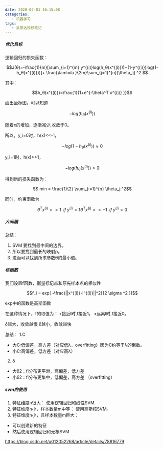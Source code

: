 ```yaml
---
date: 2020-02-01 16:15:08
categories:
   - 机器学习
tags:
   - 吴恩达视频笔记
---
```

##### 优化目标
逻辑回归的损失函数：
```math
J(θ)=-\frac{1}{m}[\sum_{i=1}^{m} y^{(i)}log(h_θ(x^{(i)}))+(1-y^{(i)})log(1-h_θ(x^{(i)}))]+
\frac{\lambda }{2m}\sum_{j=1}^{n}{\theta_j} ^2

```
其中：
```math
h_θ(x^{(i)})=\frac{1}{1+e^{-\theta^T x^{(i)} }}
```
画出坐标图，可以知道
```math
-log(h_θ(x^{(i)})) 
```
随着x的增加，逐渐减少,收敛于0。

所以，y_i=0时，h(x)<<-1，
```math
-log(1-h_θ(x^{(i)})) \approx 0
```

y_i=1时，h(x)>>1，
```math
-log(h_θ(x^{(i)})) \approx 0
```



得到新的损失函数为：

```math
 min = \frac{1}{2} \sum_{i=1}^{n} \theta_j ^2
```
同时，约束函数为
```math
\theta^Tx^{(i)} >>1  \; \; if \;  y^{(i)} = 1 

\theta^Tx^{(i)} << - 1  \; \; if \;  y^{(i)} = 0 
```
##### 大间隔
总结： 
1. SVM 要找到最中间的边界。 
2. 所以要找到最长的映射p。 
3. 进而可以找到所求参数θ的最小值。

##### 核函数
我们设置f函数，衡量标记点和原先样本点的相似性



```math
f_i = exp( -\frac{||x^{(i)}-l^{(i)}||^2}{2 \sigma ^2 })
```
exp中的函数是高斯函数

在这种情况下，f的取值为：
x接近l时,f接近1。
x远离l时,f接近0。

δ越大，收敛越慢
δ越小，收敛越快


总结：
1.C 
- 大C:低偏差，高方差（对应低λ，overfitting）因为C约等于λ的倒数。 
- 小C:高偏差，低方差（对应高λ） 
2. δ 
- 大δ2：fi分布更平滑，高偏差，低方差 
- 小δ2：fi分布更集中，低偏差，高方差 （overfitting）


##### svm的使用
1. 特征维度n很大： 
使用逻辑回归和线性SVM. 
2. 特征维度n小，样本数量m中等： 
使用高斯核SVM。 
3. 特征维度n小，且样本数量m巨大： 
- 可以创建新的特征 
- 然后使用逻辑回归和无核SVM


https://blog.csdn.net/u012052268/article/details/78816779